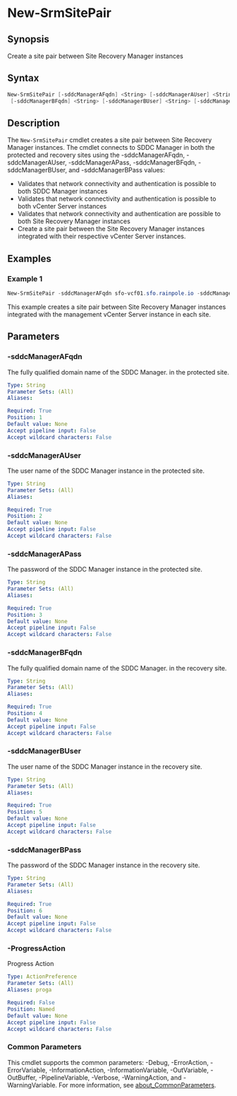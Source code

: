 # New-SrmSitePair

## Synopsis

Create a site pair between Site Recovery Manager instances

## Syntax

```powershell
New-SrmSitePair [-sddcManagerAFqdn] <String> [-sddcManagerAUser] <String> [-sddcManagerAPass] <String>
 [-sddcManagerBFqdn] <String> [-sddcManagerBUser] <String> [-sddcManagerBPass] <String> [-ProgressAction <ActionPreference>] [<CommonParameters>]
```

## Description

The `New-SrmSitePair` cmdlet creates a site pair between Site Recovery Manager instances.
The cmdlet connects to
SDDC Manager in both the protected and recovery sites using the -sddcManagerAFqdn, -sddcManagerAUser,
-sddcManagerAPass, -sddcManagerBFqdn, -sddcManagerBUser, and -sddcManagerBPass values:

- Validates that network connectivity and authentication is possible to both SDDC Manager instances
- Validates that network connectivity and authentication is possible to both vCenter Server instances
- Validates that network connectivity and authentication are possible to both Site Recovery Manager instances
- Create a site pair between the Site Recovery Manager instances integrated with their respective vCenter
Server instances.

## Examples

### Example 1

```powershell
New-SrmSitePair -sddcManagerAFqdn sfo-vcf01.sfo.rainpole.io -sddcManagerAUser administrator@vsphere.local -sddcManagerAPass VMw@re1 -sddcManagerBFqdn lax-vcf01.lax.rainpole.io -sddcManagerBUser administrator@vsphere.local -sddcManagerBPass VMw@re1!
```

This example creates a site pair between Site Recovery Manager instances integrated with the management vCenter Server instance in each site.

## Parameters

### -sddcManagerAFqdn

The fully qualified domain name of the SDDC Manager.
in the protected site.

```yaml
Type: String
Parameter Sets: (All)
Aliases:

Required: True
Position: 1
Default value: None
Accept pipeline input: False
Accept wildcard characters: False
```

### -sddcManagerAUser

The user name of the SDDC Manager instance in the protected site.

```yaml
Type: String
Parameter Sets: (All)
Aliases:

Required: True
Position: 2
Default value: None
Accept pipeline input: False
Accept wildcard characters: False
```

### -sddcManagerAPass

The password of the SDDC Manager instance in the protected site.

```yaml
Type: String
Parameter Sets: (All)
Aliases:

Required: True
Position: 3
Default value: None
Accept pipeline input: False
Accept wildcard characters: False
```

### -sddcManagerBFqdn

The fully qualified domain name of the SDDC Manager.
in the recovery site.

```yaml
Type: String
Parameter Sets: (All)
Aliases:

Required: True
Position: 4
Default value: None
Accept pipeline input: False
Accept wildcard characters: False
```

### -sddcManagerBUser

The user name of the SDDC Manager instance in the recovery site.

```yaml
Type: String
Parameter Sets: (All)
Aliases:

Required: True
Position: 5
Default value: None
Accept pipeline input: False
Accept wildcard characters: False
```

### -sddcManagerBPass

The password of the SDDC Manager instance in the recovery site.

```yaml
Type: String
Parameter Sets: (All)
Aliases:

Required: True
Position: 6
Default value: None
Accept pipeline input: False
Accept wildcard characters: False
```

### -ProgressAction

Progress Action

```yaml
Type: ActionPreference
Parameter Sets: (All)
Aliases: proga

Required: False
Position: Named
Default value: None
Accept pipeline input: False
Accept wildcard characters: False
```

### Common Parameters

This cmdlet supports the common parameters: -Debug, -ErrorAction, -ErrorVariable, -InformationAction, -InformationVariable, -OutVariable, -OutBuffer, -PipelineVariable, -Verbose, -WarningAction, and -WarningVariable. For more information, see [about_CommonParameters](http://go.microsoft.com/fwlink/?LinkID=113216).